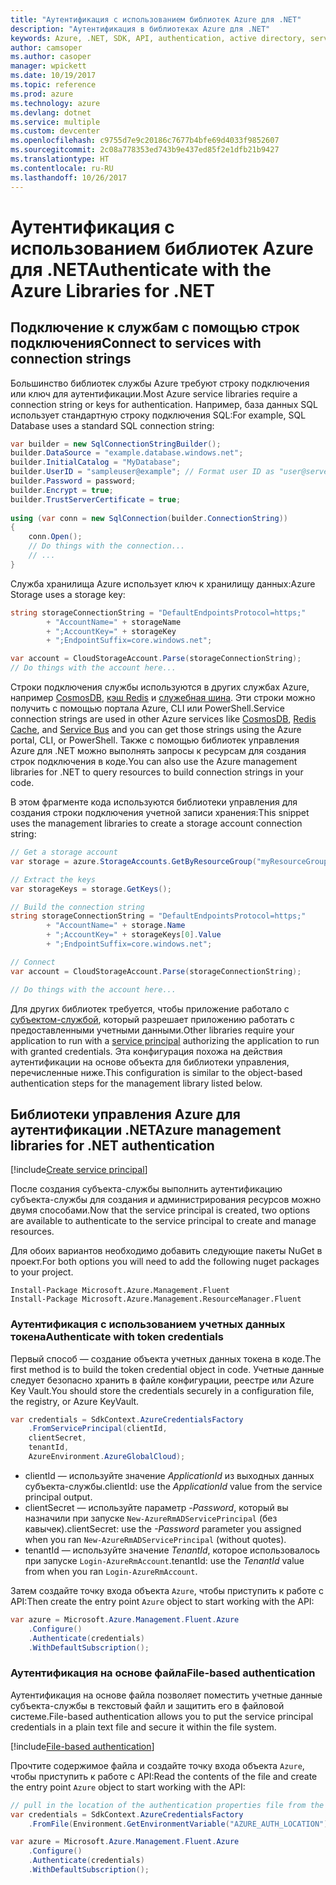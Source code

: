 ```yaml
---
title: "Аутентификация с использованием библиотек Azure для .NET"
description: "Аутентификация в библиотеках Azure для .NET"
keywords: Azure, .NET, SDK, API, authentication, active directory, service principal
author: camsoper
ms.author: casoper
manager: wpickett
ms.date: 10/19/2017
ms.topic: reference
ms.prod: azure
ms.technology: azure
ms.devlang: dotnet
ms.service: multiple
ms.custom: devcenter
ms.openlocfilehash: c9755d7e9c20186c7677b4bfe69d4033f9852607
ms.sourcegitcommit: 2c08a778353ed743b9e437ed85f2e1dfb21b9427
ms.translationtype: HT
ms.contentlocale: ru-RU
ms.lasthandoff: 10/26/2017
---
```

# <a name="authenticate-with-the-azure-libraries-for-net"></a><span data-ttu-id="85325-104">Аутентификация с использованием библиотек Azure для .NET</span><span class="sxs-lookup"><span data-stu-id="85325-104">Authenticate with the Azure Libraries for .NET</span></span>

## <a name="connect-to-services-with-connection-strings"></a><span data-ttu-id="85325-105">Подключение к службам с помощью строк подключения</span><span class="sxs-lookup"><span data-stu-id="85325-105">Connect to services with connection strings</span></span>

<span data-ttu-id="85325-106">Большинство библиотек службы Azure требуют строку подключения или ключ для аутентификации.</span><span class="sxs-lookup"><span data-stu-id="85325-106">Most Azure service libraries require a connection string or keys for authentication.</span></span> <span data-ttu-id="85325-107">Например, база данных SQL использует стандартную строку подключения SQL:</span><span class="sxs-lookup"><span data-stu-id="85325-107">For example, SQL Database uses a standard SQL connection string:</span></span>

```csharp
var builder = new SqlConnectionStringBuilder();
builder.DataSource = "example.database.windows.net";
builder.InitialCatalog = "MyDatabase";
builder.UserID = "sampleuser@example"; // Format user ID as "user@server"
builder.Password = password;
builder.Encrypt = true;
builder.TrustServerCertificate = true;
                
using (var conn = new SqlConnection(builder.ConnectionString))
{
    conn.Open();
    // Do things with the connection...
    // ...
}
```

<span data-ttu-id="85325-108">Служба хранилища Azure использует ключ к хранилищу данных:</span><span class="sxs-lookup"><span data-stu-id="85325-108">Azure Storage uses a storage key:</span></span>

```csharp
string storageConnectionString = "DefaultEndpointsProtocol=https;"
        + "AccountName=" + storageName
        + ";AccountKey=" + storageKey
        + ";EndpointSuffix=core.windows.net";

var account = CloudStorageAccount.Parse(storageConnectionString);
// Do things with the account here...
```

<span data-ttu-id="85325-109">Строки подключения службы используются в других службах Azure, например [CosmosDB](/azure/documentdb/documentdb-dotnet-application#a-nametoc395637769astep-5-wiring-up-azure-cosmos-db), [кэш Redis](/azure/redis-cache/cache-dotnet-how-to-use-azure-redis-cache) и [служебная шина](/azure/service-bus-messaging/service-bus-dotnet-get-started-with-queues). Эти строки можно получить с помощью портала Azure, CLI или PowerShell.</span><span class="sxs-lookup"><span data-stu-id="85325-109">Service connection strings are used in other Azure services like [CosmosDB](/azure/documentdb/documentdb-dotnet-application#a-nametoc395637769astep-5-wiring-up-azure-cosmos-db), [Redis Cache](/azure/redis-cache/cache-dotnet-how-to-use-azure-redis-cache), and [Service Bus](/azure/service-bus-messaging/service-bus-dotnet-get-started-with-queues) and you can get those strings using the Azure portal, CLI, or PowerShell.</span></span>  <span data-ttu-id="85325-110">Также с помощью библиотек управления Azure для .NET можно выполнять запросы к ресурсам для создания строк подключения в коде.</span><span class="sxs-lookup"><span data-stu-id="85325-110">You can also use the Azure management libraries for .NET to query resources to build connection strings in your code.</span></span> 

<span data-ttu-id="85325-111">В этом фрагменте кода используются библиотеки управления для создания строки подключения учетной записи хранения:</span><span class="sxs-lookup"><span data-stu-id="85325-111">This snippet uses the management libraries to create a storage account connection string:</span></span>

```csharp
// Get a storage account
var storage = azure.StorageAccounts.GetByResourceGroup("myResourceGroup", "myStorageAccount");

// Extract the keys
var storageKeys = storage.GetKeys();

// Build the connection string
string storageConnectionString = "DefaultEndpointsProtocol=https;"
        + "AccountName=" + storage.Name
        + ";AccountKey=" + storageKeys[0].Value
        + ";EndpointSuffix=core.windows.net";

// Connect
var account = CloudStorageAccount.Parse(storageConnectionString);

// Do things with the account here...
```

<span data-ttu-id="85325-112">Для других библиотек требуется, чтобы приложение работало с [субъектом-службой](https://docs.microsoft.com/azure/active-directory/develop/active-directory-application-objects), который разрешает приложению работать с предоставленными учетными данными.</span><span class="sxs-lookup"><span data-stu-id="85325-112">Other libraries require your application to run with a [service principal](https://docs.microsoft.com/azure/active-directory/develop/active-directory-application-objects) authorizing the application to run with granted credentials.</span></span> <span data-ttu-id="85325-113">Эта конфигурация похожа на действия аутентификации на основе объекта для библиотеки управления, перечисленные ниже.</span><span class="sxs-lookup"><span data-stu-id="85325-113">This configuration is similar to the object-based authentication steps for the management library listed below.</span></span>

## <span data-ttu-id="85325-114"><a name="mgmt-auth"></a>Библиотеки управления Azure для аутентификации .NET</span><span class="sxs-lookup"><span data-stu-id="85325-114"><a name="mgmt-auth"></a>Azure management libraries for .NET authentication</span></span>

[!include[Create service principal](includes/create-sp.md)]

<span data-ttu-id="85325-115">После создания субъекта-службы выполнить аутентификацию субъекта-службы для создания и администрирования ресурсов можно двумя способами.</span><span class="sxs-lookup"><span data-stu-id="85325-115">Now that the service principal is created, two options are available to authenticate to the service principal to create and manage resources.</span></span>

<span data-ttu-id="85325-116">Для обоих вариантов необходимо добавить следующие пакеты NuGet в проект.</span><span class="sxs-lookup"><span data-stu-id="85325-116">For both options you will need to add the following nuget packages to your project.</span></span>

```
Install-Package Microsoft.Azure.Management.Fluent
Install-Package Microsoft.Azure.Management.ResourceManager.Fluent
```

### <a name="authenticate-with-token-credentials"></a><span data-ttu-id="85325-117">Аутентификация с использованием учетных данных токена</span><span class="sxs-lookup"><span data-stu-id="85325-117">Authenticate with token credentials</span></span>

<span data-ttu-id="85325-118">Первый способ — создание объекта учетных данных токена в коде.</span><span class="sxs-lookup"><span data-stu-id="85325-118">The first method is to build the token credential object in code.</span></span>  <span data-ttu-id="85325-119">Учетные данные следует безопасно хранить в файле конфигурации, реестре или Azure Key Vault.</span><span class="sxs-lookup"><span data-stu-id="85325-119">You should store the credentials securely in a configuration file, the registry, or Azure KeyVault.</span></span>

```csharp
var credentials = SdkContext.AzureCredentialsFactory
    .FromServicePrincipal(clientId,
    clientSecret,
    tenantId, 
    AzureEnvironment.AzureGlobalCloud);
```

- <span data-ttu-id="85325-120">clientId — используйте значение *ApplicationId* из выходных данных субъекта-службы.</span><span class="sxs-lookup"><span data-stu-id="85325-120">clientId: use the *ApplicationId* value from the service principal output.</span></span>
- <span data-ttu-id="85325-121">clientSecret — используйте параметр *-Password*, который вы назначили при запуске `New-AzureRmADServicePrincipal` (без кавычек).</span><span class="sxs-lookup"><span data-stu-id="85325-121">clientSecret: use the *-Password* parameter you assigned when you ran `New-AzureRmADServicePrincipal` (without quotes).</span></span>
- <span data-ttu-id="85325-122">tenantId — используйте значение *TenantId*, которое использовалось при запуске `Login-AzureRmAccount`.</span><span class="sxs-lookup"><span data-stu-id="85325-122">tenantId: use the *TenantId* value from when you ran `Login-AzureRmAccount`.</span></span>

<span data-ttu-id="85325-123">Затем создайте точку входа объекта `Azure`, чтобы приступить к работе с API:</span><span class="sxs-lookup"><span data-stu-id="85325-123">Then create the entry point `Azure` object to start working with the API:</span></span>

```csharp
var azure = Microsoft.Azure.Management.Fluent.Azure
    .Configure()
    .Authenticate(credentials)
    .WithDefaultSubscription();
```

### <span data-ttu-id="85325-124"><a name="mgmt-file"></a>Аутентификация на основе файла</span><span class="sxs-lookup"><span data-stu-id="85325-124"><a name="mgmt-file"></a>File-based authentication</span></span>

<span data-ttu-id="85325-125">Аутентификация на основе файла позволяет поместить учетные данные субъекта-службы в текстовый файл и защитить его в файловой системе.</span><span class="sxs-lookup"><span data-stu-id="85325-125">File-based authentication allows you to put the service principal credentials in a plain text file and secure it within the file system.</span></span>

[!include[File-based authentication](includes/file-based-auth.md)]

<span data-ttu-id="85325-126">Прочтите содержимое файла и создайте точку входа объекта `Azure`, чтобы приступить к работе с API:</span><span class="sxs-lookup"><span data-stu-id="85325-126">Read the contents of the file and create the entry point `Azure` object to start working with the API:</span></span>

```csharp
// pull in the location of the authentication properties file from the environment 
var credentials = SdkContext.AzureCredentialsFactory
    .FromFile(Environment.GetEnvironmentVariable("AZURE_AUTH_LOCATION"));

var azure = Microsoft.Azure.Management.Fluent.Azure
    .Configure()
    .Authenticate(credentials)
    .WithDefaultSubscription();
```
